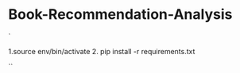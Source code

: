 # Book-Recommendation-Analysis
`

1.source env/bin/activate
2.  pip install -r requirements.txt

``
